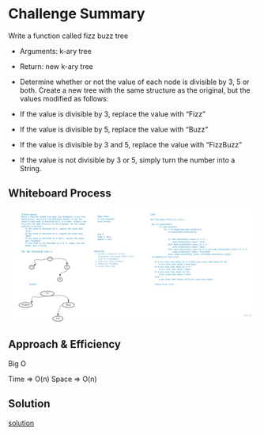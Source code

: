 # Challenge Summary

Write a function called fizz buzz tree

* Arguments: k-ary tree

* Return: new k-ary tree

* Determine whether or not the value of each node is divisible by 3, 5 or both. Create a new tree with the same structure as the original, but the values modified as follows:

* If the value is divisible by 3, replace the value with “Fizz”

* If the value is divisible by 5, replace the value with “Buzz”

* If the value is divisible by 3 and 5, replace the value with “FizzBuzz”

* If the value is not divisible by 3 or 5, simply turn the number into a String.

## Whiteboard Process

![img](Fizzbuzz.jpg)

## Approach & Efficiency

Big O

Time => O(n)
Space => O(n)


## Solution

[solution](tree_fizz_buzz.py)
